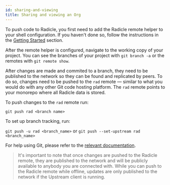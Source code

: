 ```yaml
---
id: sharing-and-viewing
title: Sharing and viewing an Org
---
```


To push code to Radicle, you first need to add the Radicle remote helper to your
shell configuration. If you haven't done so, follow the instructions in the
[Getting Started][gs] section.

After the remote helper is configured, navigate to the working copy of
your project. You can see the branches of your project with `git branch -a` or
the remotes with `git remote show`. 

After changes are made and commited to a branch, they need to be published to
the network so they can be found and replicated by peers. To do so,
changes need to be pushed to the `rad` remote — similar to what you would do
with any other Git code hosting platform. The `rad` remote points to your
monorepo where all Radicle data is stored.

To push changes to the `rad` remote run:

`git push rad <branch name>`

To set up branch tracking, run:

`git push -u rad <branch_name>` or `git push --set-upstream rad <branch_name>`

For help using Git, please refer to the [relevant documentation][rd].

<blockquote>
It's important to note that once changes are pushed to the Radicle remote, they
are published to the network and will be publicly available to anybody
you are connected with. While you can push to the Radicle remote while offline,
updates are only published to the network if the Upstream client is running.
</blockquote>

[br]: understanding-radicle/glossary.md/#branch
[ch]: understanding-radicle/glossary.md/#checkout
[fo]: understanding-radicle/how-it-works.md/#following
[go]: understanding-radicle/how-it-works.md/#gossip
[gs]: getting-started.md/#configuring-your-system
[pn]: understanding-radicle/glossary.md/#project-name
[ri]: understanding-radicle/glossary.md/#project-id
[re]: understanding-radicle/glossary.md/#remote

[id]: /img/radicle-id-seed-node.png
[ps]: /img/peer-switcher.png
[sb]: /img/search-bar.png

[rd]: https://git-scm.com/doc

